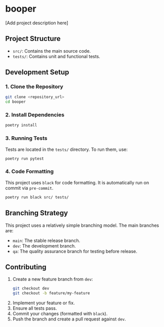 # booper

[Add project description here]

## Project Structure

- `src/`: Contains the main source code.
- `tests/`: Contains unit and functional tests.

## Development Setup

### 1. Clone the Repository

```bash
git clone <repository_url>
cd booper
```

### 2. Install Dependencies

```bash
poetry install
```

### 3. Running Tests

Tests are located in the `tests/` directory. To run them, use:

```bash
poetry run pytest
```

### 4. Code Formatting

This project uses `black` for code formatting. It is automatically run on commit via `pre-commit`.

```bash
poetry run black src/ tests/
```

## Branching Strategy

This project uses a relatively simple branching model. The main branches are:
- `main`: The stable release branch.
- `dev`: The development branch.
- `qa`: The quality assurance branch for testing before release.

## Contributing

1. Create a new feature branch from `dev`:
   ```bash
   git checkout dev
   git checkout -b feature/my-feature
   ```
2. Implement your feature or fix.
3. Ensure all tests pass.
4. Commit your changes (formatted with `black`).
5. Push the branch and create a pull request against `dev`.

